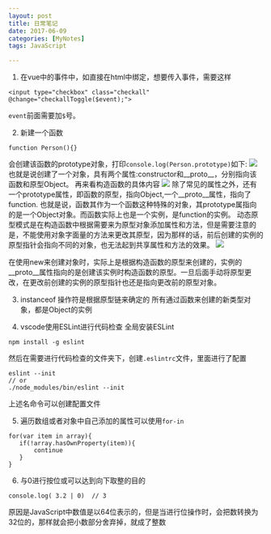 ```yaml
---
layout: post
title: 日常笔记
date: 2017-06-09
categories: [MyNotes]
tags: JavaScript

---
```


1. 在vue中的事件中，如直接在html中绑定，想要传入事件，需要这样
```
<input type="checkbox" class="checkall" @change="checkallToggle($event);">
```
``event``前面需要加``$``号。

2. 新建一个函数
```
function Person(){}
```
会创建该函数的prototype对象，打印``console.log(Person.prototype)``如下:
<img src="/notes/assets/blog_images/20170612-01.PNG">
也就是说创建了一个对象，具有两个属性:constructor和__proto__，分别指向该函数和原型Object。
再来看构造函数的具体内容
<img src="/notes/assets/blog_images/20170612-02.PNG">
除了常见的属性之外，还有一个prototype属性，即函数的原型，指向Object,一个__proto__属性，指向了function.
也就是说，函数其作为一个函数这种特殊的对象，其prototype属指向的是一个Object对象。而函数实际上也是一个实例，是function的实例。
动态原型模式是在构造函数中根据需要来为原型对象添加属性和方法，但是需要注意的是，不能使用对象字面量的方法来更改其原型，因为那样的话，前后创建的实例的原型指针会指向不同的对象，也无法起到共享属性和方法的效果。
<img src="/notes/assets/blog_images/20170612-03.PNG">

在使用new来创建对象时，实际上是根据构造函数的原型来创建的，实例的__proto__属性指向的是创建该实例时构造函数的原型。一旦后面手动将原型更改，在更改前创建的实例的原型指针也还是指向更改前的原型对象。

3. instanceof 操作符是根据原型链来确定的
 所有通过函数来创建的新类型对象，都是Object的实例
 
4. vscode使用ESLint进行代码检查
 全局安装ESLint
 ```
 npm install -g eslint
 ```
 然后在需要进行代码检查的文件夹下，创建``.eslintrc``文件，里面进行了配置
 ```
 eslint --init
 // or
 ./node_modules/bin/eslint --init
 ```
 上述名命令可以创建配置文件
 
5. 遍历数组或者对象中自己添加的属性可以使用``for-in``
 ```
 for(var item in array){
 	if(!array.hasOwnProperty(item)){
    	continue
    }
 }
 ```

6. 与0进行按位或可以达到向下取整的目的
```
console.log( 3.2 | 0)  // 3
```
原因是JavaScript中数值是以64位表示的，但是当进行位操作时，会把数转换为32位的，那样就会把小数部分舍弃掉，就成了整数


